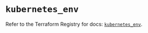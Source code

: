 # `kubernetes_env`

Refer to the Terraform Registry for docs: [`kubernetes_env`](https://registry.terraform.io/providers/hashicorp/kubernetes/2.28.0/docs/resources/env).

